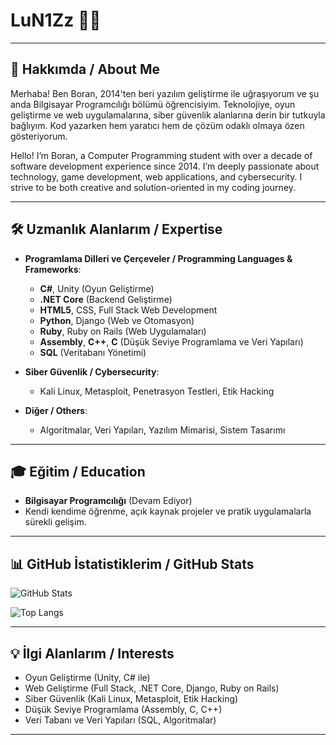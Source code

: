 # LuN1Zz 👨‍💻

---

## 🌟 Hakkımda / About Me
Merhaba! Ben Boran, 2014'ten beri yazılım geliştirme ile uğraşıyorum ve şu anda Bilgisayar Programcılığı bölümü öğrencisiyim. Teknolojiye, oyun geliştirme ve web uygulamalarına, siber güvenlik alanlarına derin bir tutkuyla bağlıyım. Kod yazarken hem yaratıcı hem de çözüm odaklı olmaya özen gösteriyorum.

Hello! I’m Boran, a Computer Programming student with over a decade of software development experience since 2014. I’m deeply passionate about technology, game development, web applications, and cybersecurity. I strive to be both creative and solution-oriented in my coding journey.

---

## 🛠️ Uzmanlık Alanlarım / Expertise
- **Programlama Dilleri ve Çerçeveler / Programming Languages & Frameworks**:
  - **C#**, Unity (Oyun Geliştirme)
  - **.NET Core** (Backend Geliştirme)
  - **HTML5**, CSS, Full Stack Web Development
  - **Python**, Django (Web ve Otomasyon)
  - **Ruby**, Ruby on Rails (Web Uygulamaları)
  - **Assembly**, **C++**, **C** (Düşük Seviye Programlama ve Veri Yapıları)
  - **SQL** (Veritabanı Yönetimi)

- **Siber Güvenlik / Cybersecurity**:
  - Kali Linux, Metasploit, Penetrasyon Testleri, Etik Hacking

- **Diğer / Others**:
  - Algoritmalar, Veri Yapıları, Yazılım Mimarisi, Sistem Tasarımı

---

## 🎓 Eğitim / Education
- **Bilgisayar Programcılığı** (Devam Ediyor)  
- Kendi kendime öğrenme, açık kaynak projeler ve pratik uygulamalarla sürekli gelişim.


---

## 📊 GitHub İstatistiklerim / GitHub Stats
![GitHub Stats](https://github-readme-stats.vercel.app/api?username=LuN1Zz&show_icons=true&theme=dracula)

![Top Langs](https://github-readme-stats.vercel.app/api/top-langs/?username=LuN1Zz&layout=compact&theme=dracula)


---

## 💡 İlgi Alanlarım / Interests
- Oyun Geliştirme (Unity, C# ile)
- Web Geliştirme (Full Stack, .NET Core, Django, Ruby on Rails)
- Siber Güvenlik (Kali Linux, Metasploit, Etik Hacking)
- Düşük Seviye Programlama (Assembly, C, C++)
- Veri Tabanı ve Veri Yapıları (SQL, Algoritmalar)

---
